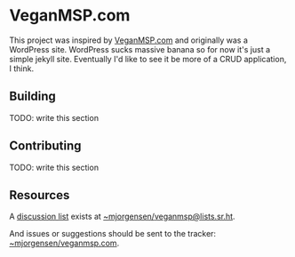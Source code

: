 # VeganMSP.com

This project was inspired by [VeganMSP.com](https://veganmsp.com) and
originally was a WordPress site. WordPress sucks massive banana so for
now it's just a simple jekyll site. Eventually I'd like to see it be
more of a CRUD application, I think.

## Building

TODO: write this section

## Contributing

TODO: write this section

## Resources

A [discussion list][list] exists at [~mjorgensen/veganmsp@lists.sr.ht][list-mailto].

And issues or suggestions should be sent to the tracker: 
[~mjorgensen/veganmsp.com][tracker].

[list]:https://lists.sr.ht/~mjorgensen/veganmsp
[list-mailto]:mailto:~mjorgensen/veganmsp@lists.sr.ht
[tracker]:https://todo.sr.ht/~mjorgensen/veganmsp.com
